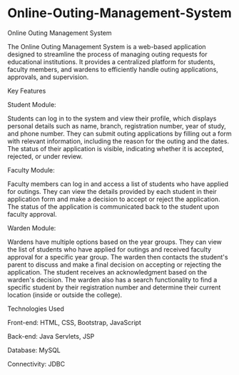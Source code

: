# Online-Outing-Management-System

Online Outing Management System

The Online Outing Management System is a web-based application designed to streamline the process of managing outing requests for educational institutions. It provides a centralized platform for students, faculty members, and wardens to efficiently handle outing applications, approvals, and supervision.

Key Features

Student Module:

Students can log in to the system and view their profile, which displays personal details such as name, branch, registration number, year of study, and phone number. They can submit outing applications by filling out a form with relevant information, including the reason for the outing and the dates. The status of their application is visible, indicating whether it is accepted, rejected, or under review.

Faculty Module:

Faculty members can log in and access a list of students who have applied for outings. They can view the details provided by each student in their application form and make a decision to accept or reject the application. The status of the application is communicated back to the student upon faculty approval.

Warden Module:

Wardens have multiple options based on the year groups. They can view the list of students who have applied for outings and received faculty approval for a specific year group. The warden then contacts the student's parent to discuss and make a final decision on accepting or rejecting the application. The student receives an acknowledgment based on the warden's decision. The warden also has a search functionality to find a specific student by their registration number and determine their current location (inside or outside the college).

Technologies Used

Front-end: HTML, CSS, Bootstrap, JavaScript

Back-end: Java Servlets, JSP

Database: MySQL

Connectivity: JDBC
